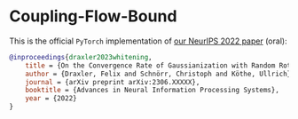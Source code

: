 # Coupling-Flow-Bound

This is the official `PyTorch` implementation of [our NeurIPS 2022 paper](http://arxiv.org/abs/2306.01843) (oral): 

```bibtex
@inproceedings{draxler2023whitening,
    title = {On the Convergence Rate of Gaussianization with Random Rotations},
    author = {Draxler, Felix and Schnörr, Christoph and Köthe, Ullrich},
    journal = {arXiv preprint arXiv:2306.XXXXX},
    booktitle = {Advances in Neural Information Processing Systems},
    year = {2022}
}
```
